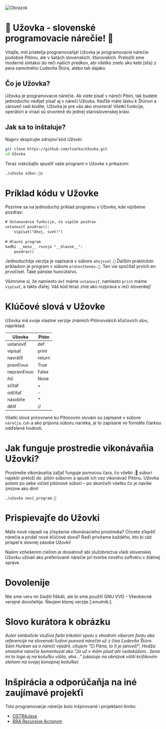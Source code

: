 ![Obrázok](./obrázok.png)

# 🐍 Užovka - slovenské programovacie nárečie! 🐍

Vitajťe, milí priateľja programovaňja! Užovka je programovacie nárečie podobné Pitónu, ale v šatách slovenskích, štúrovskích. Preložili sme moderné sintaksi do reči našich predkov, abi všetko znelo ako kebi [sťa] z pera samotného Ľudevíta Štúra, alebo tak dajako.

## Čo je Užovka?

Užovka je programovacie nárečie. Ak viete písať v nárečí Pitón, tak budete jednoducho vedijeť písať aj v nárečí Užovka. Keďže máte lásku k Štúrovi a zároveň radi kódíte, Užovka je pre vás ako stvorená! Všetki funkcije, operátori a vírazi sú stvorené do jednej staroslovenskej krási.

## Jak sa to inštaluje?

Najprv skopírujte zdrojoví kód Užovki:

```bash
git clone https://github.com/tzatko/Užovka.git
cd Užovka
```

Teraz viskúšajťe spustiť vaše programi v Užovke s príkazom:
```
./užovka súbor.🐍s
```

# Príklad kódu v Užovke
Pozrime sa na jednoduchý príklad programu v Užovke, kde vipíšeme pozdrav:

```
# Ustanovenie funkcije, čo vipíše pozdrav
ustanoviť pozdrav():
    vipísať("Ahoj, svet!")

# Hlavní program
keďbi __meno__ rovnje "__hlavné__":
    pozdrav()
```
Jednoduchšja verzija je napísaná v súbore `ahojsvet.🐍`
Ďaľším praktickím príkladom je program v súbore `eratosthenes.🐍`. Ten vie spočítať prvích en prvočísel. Také pánske huncútstvo.

Všimnime si, že namiesto `def` máme `ustanoviť`, namiesto `print` máme `vipísať`, a takto ďaľej. Váš kód teraz znie ako rozprava v reči slovenkej!

# Klúčové slová v Užovke
Užovka má svoje vlastné verzije známich Pitónovskích kľúčovích slov, napríklad:

| Užovka         | Pitón  |
|----------------|--------|
| ustanoviť      | def    |
| vipísať        | print  |
| navráťiť       | return |
| pravďivuo      | True   |
| nepravďivuo    | False  |
| ňič            | None   |
| sčítať         | +      |
| odčítať        | -      |
| násobňe        | *      |
| děliť          | //     |

Všetki slová prirovnané ku Pitónovím slovám sú zapísané v súbore `nárečja.čoh` a ako prípona súboru narieka, je to zapísané vo formáťe čiarkou odďelené hodnoti.

# Jak funguje prostredie vikonávaňia Užovki?
Prostredie vikonávaňia zaťjaľ funguje pomocou čara, čo všetki .🐍 súbori najskôr preloží do .pitón súborov a spustí ich cez vikonávač Pitónu. Užovka potom po sebe vičistí pitónové súbori – po skončeňí všetko čo je naviše zmizne ako dim!

```
./užovka noví_program.🐍
```

# Prispievajťe do Užovki
Máťe nové nápadi na zľepšenie vikonávacieho prostredia? Chcete zľepšiť nárečia a pridať nové kľúčové slová? Raďi privítame každého, kto bi rád prispel k slovnej zásobe Užovki! 

Našim vzňešením cieľom je dosiahnúť abi služobníctva vládi slovenskej Užovku užívali ako preferované nárečie pri tvorbe nového softvéru v štátnej správe.

# Dovolenije
Nie sme veru mi žiadňi fiškáli, ale bi sme použiľi GNU VVD - Všeobecné verejné dovoľeňije. Ňevjem ktorej verzije [:smutnik:].

# Slovo kurátora k obrázku
*Autor simboľicki viužíva farbi trikolóri spolu s vhodním víberom fontu ako referencije na slovenskí ľudoví puovod nárečia už z čias Ľudevíta Štúra. Sám Hurban sa o nárečí vijadril, citujem "Ci Pána, to ťi je janovô!". Hodža smaotné nárečie komentoval ako "Ja už v inôm písať aňi nedokážem.. žena mi to logo aj na košuľku višila, aha..." (ukazuje na obrázok višití krížikovím stehom na svojej konopnej košuľke)*

# Inšpirácia a odporúčaňja na iné zaujímavé projekťi

Toto programovacje nárečje bolo inšpirované i projektami tímito:

* [OSTRAJava](https://github.com/tkohout/OSTRAJava)
* [BRA Recursive Acronym](https://github.com/tzatko/BRA)

